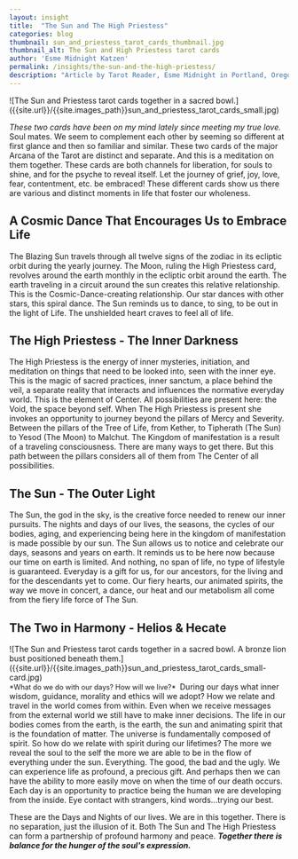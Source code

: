 ```yaml
---
layout: insight
title:  "The Sun and The High Priestess"
categories: blog
thumbnail: sun_and_priestess_tarot_cards_thumbnail.jpg
thumbnail_alt: The Sun and High Priestess tarot cards
author: 'Esme Midnight Katzen'
permalink: /insights/the-sun-and-the-high-priestess/
description: "Article by Tarot Reader, Esme Midnight in Portland, Oregon. A meditation on two cards of the major Arcana of the Tarot. These cards are both channels for liberation, for souls to shine, and for the psyche to reveal itself."
---
```

<div markdown=1 id="post-intro-img">
![The Sun and Priestess tarot cards together in a sacred bowl.]({{site.url}}/{{site.images_path}}sun_and_priestess_tarot_cards_small.jpg)
</div>

<em class="post-intro-text">These two cards have been on my mind lately since meeting my true love.</em> Soul mates. We seem to complement each other by seeming so different at first glance and then so familiar and similar. These two cards of the major Arcana of the Tarot are distinct and separate. And this is a meditation on them together. These cards are both channels for liberation, for souls to shine, and for the psyche to reveal itself. Let the journey of grief, joy, love, fear, contentment, etc. be embraced! These different cards show us there are various and distinct moments in life that foster our wholeness. 

## A Cosmic Dance That Encourages Us to Embrace Life
The Blazing Sun travels through all twelve signs of the zodiac in its ecliptic orbit during the yearly journey. The Moon, ruling the High Priestess card, revolves around the earth monthly in the ecliptic orbit around the earth. The earth traveling in a circuit around the sun creates this relative relationship. This is the Cosmic-Dance-creating relationship. Our star dances with other stars, this spiral dance. The Sun reminds us to dance, to sing, to be out in the light of Life. The unshielded heart craves to feel all of life.

## The High Priestess - The Inner Darkness
The High Priestess is the energy of inner mysteries, initiation, and meditation on things that need to be looked into, seen with the inner eye. This is the magic of sacred practices, inner sanctum, a place behind the veil, a separate reality that interacts and influences the normative everyday world. This is the element of Center. All possibilities are present here: the Void, the space beyond self. When The High Priestess is present she invokes an opportunity to journey beyond the pillars of Mercy and Severity. Between the pillars of the Tree of Life, from Kether, to Tipherath (The Sun) to Yesod (The Moon) to Malchut. The Kingdom of manifestation is a result of a traveling consciousness. There are many ways to get there. But this path between the pillars considers all of them from The Center of all possibilities. 

## The Sun - The Outer Light
The Sun, the god in the sky, is the creative force needed to renew our inner pursuits. The nights and days of our lives, the seasons, the cycles of our bodies, aging, and experiencing being here in the kingdom of manifestation is made possible by our sun. The Sun allows us to notice and celebrate our days, seasons and years on earth. It reminds us to be here now because our time on earth is limited. And nothing, no span of life, no type of lifestyle is guaranteed. Everyday is a gift for us, for our ancestors, for the living and for the descendants yet to come. Our fiery hearts, our animated spirits, the way we move in concert, a dance, our heat and our metabolism all come from the fiery life force of The Sun. 

## The Two in Harmony - Helios & Hecate
<div class="fifty-fifty-img-right" markdown=1>
<div markdown=1 class="fifty-fifty-img-container">
![The Sun and Priestess tarot cards together in a sacred bowl. A bronze lion bust positioned beneath them.]({{site.url}}/{{site.images_path}}sun_and_priestess_tarot_cards_small-card.jpg)
</div>
<div markdown=1>
<span style="font-size: .9em !important;">*What do we do with our days? How will we live?* &nbsp;</span>During our days what inner wisdom, guidance, morality and ethics will we adopt? How we relate and travel in the world comes from within. Even when we receive messages from the external world we still have to make inner decisions. The life in our bodies comes from the earth, is the earth, the sun and animating spirit that is the foundation of matter. The universe is fundamentally composed of spirit. So how do we relate with spirit during our lifetimes? The more we reveal the soul to the self the more we are able to be in the flow of everything under the sun. Everything. The good, the bad and the ugly. We can experience life as profound, a precious gift. And perhaps then we can have the ability to more easily move on when the time of our death occurs. Each day is an opportunity to practice being the human we are developing from the inside. Eye contact with strangers, kind words...trying our best.
</div>
</div>

These are the Days and Nights of our lives. We are in this together. There is no separation, just the illusion of it. Both The Sun and The High Priestess can form a partnership of profound harmony and peace. ***Together there is balance for the hunger of the soul's expression.***